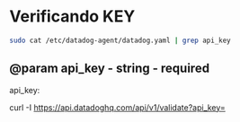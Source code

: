 # Verificando KEY

```bash
sudo cat /etc/datadog-agent/datadog.yaml | grep api_key
```

## @param api_key - string - required
api_key: 

curl -I https://api.datadoghq.com/api/v1/validate?api_key=